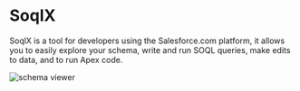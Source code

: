 # SoqlX

SoqlX is a tool for developers using the Salesforce.com platform, it allows you to easily explore your schema, write and run SOQL queries, make edits to data, and to run Apex code.


![schema viewer](http://www.pocketsoap.com/osx/soqlx/schema.png)
